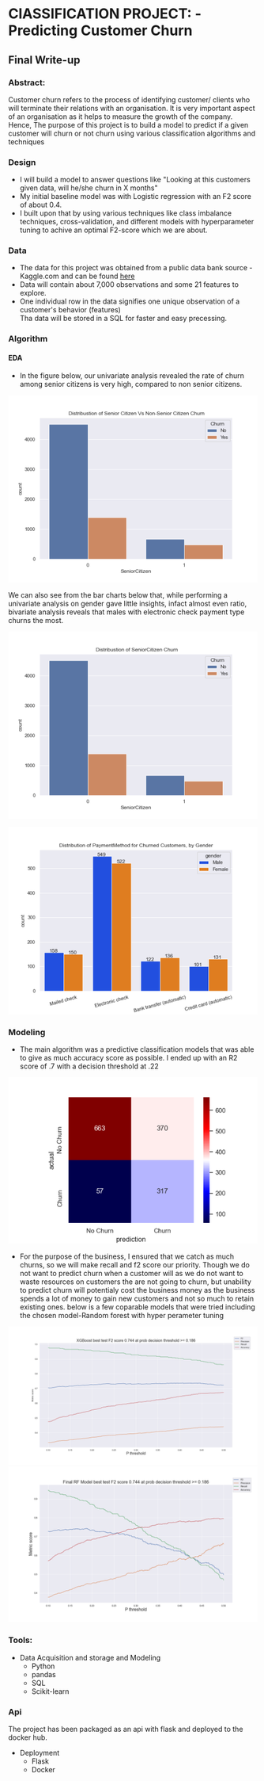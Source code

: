 #  ClASSIFICATION PROJECT: - Predicting Customer Churn

## Final Write-up

### Abstract:
Customer churn refers to the process of identifying customer/ clients who will terminate their relations with an organisation. It is very important aspect of an organisation as it helps to measure the growth of the company. Hence, The purpose of this project is to build a model to predict if a given customer will churn or not churn using various classification algorithms and techniques


### Design
* I will build a model to answer questions like "Looking at this customers given data, will he/she churn in X months"
* My initial baseline model was with Logistic regression with an F2 score of about 0.4.
* I built upon that by using various techniques like class imbalance techniques, cross-validation, and different models with hyperparameter tuning to achive an optimal F2-score which we are about.    

### Data 
* The data for this project was obtained from a public data bank source - Kaggle.com and can be found [here](https://www.kaggle.com/blastchar/telco-customer-churn)
* Data will contain about 7,000 observations and some 21 features to explore.
* One individual row in the data signifies one unique observation of a customer's behavior (features)  
Tha data will be stored in a SQL for faster and easy precessing.

### Algorithm
#### EDA
* In the figure below, our univariate analysis revealed the rate of churn among senior citizens is very high, compared to non senior citizens.

![](./pics/uni_sc.png)

 We can also see from the bar charts below that, while performing a univariate analysis on gender gave little insights, infact almost even ratio, bivariate analysis reveals that males with electronic check payment type churns the most.

![](./pics/uni_maleVfemale.png)

![](./pics/bi_pm.png)

### Modeling

* The main algorithm was a predictive classification models that was able to give as much accuracy score as possible. I ended up with an R2 score of .7 with a decision threshold at .22 

![](./pics/cmat.png)

* For the purpose of the business, I ensured that we catch as much churns, so we will make recall and f2 score our priority. Though we do not want to predict churn when a customer will as we do not want to waste resources on customers the are not going to churn, but unability to predict churn will potentialy cost the business money as the business spends a lot of money to gain new customers and not so much to retain existing ones. 
below is a few coparable models that were tried including the chosen model-Random forest with hyper perameter tuning

![](./pics/xgbtest.png) ![](./pics/rf_final.png)  
### Tools:
* Data Acquisition and storage and Modeling
  * Python  
  * pandas
  * SQL
  * Scikit-learn

### Api
The project has been packaged as an api with flask and deployed to the docker hub.
 * Deployment
   * Flask
   * Docker 



